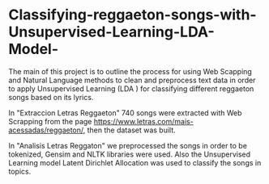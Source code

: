 # Classifying-reggaeton-songs-with-Unsupervised-Learning-LDA-Model-
The main of this project is to outline the process for using Web Scapping and Natural Language methods to clean and preprocess text data in order to apply Unsupervised Learning (LDA ) for classifying different reggaeton songs based on its lyrics.

In "Extraccion Letras Reggaeton" 740 songs were extracted with Web Scrapping from the page https://www.letras.com/mais-acessadas/reggaeton/, then the dataset was built.

In "Analisis Letras Reggaton" we preprocessed the songs in order to be tokenized, Gensim and NLTK libraries were used. Also the Unsupervised Learning model Latent Dirichlet Allocation was used to classify the songs in topics.
